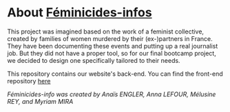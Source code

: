 # About [Féminicides-infos](http://feminicides-infos.herokuapp.com)

This project was imagined based on the work of a feminist collective, created by families of women murdered by their (ex-)partners in France.
They have been documenting these events and putting up a real journalist job.
But they did not have a proper tool, so for our final bootcamp project, we decided to design one specifically tailored to their needs.

This repository contains our website's back-end.
You can find the front-end repository [here](https://github.com/myracodes/feminicides-info-react)

*Féminicides-info was created by Anaïs ENGLER, Anna LEFOUR, Mélusine REY, and Myriam MIRA*
